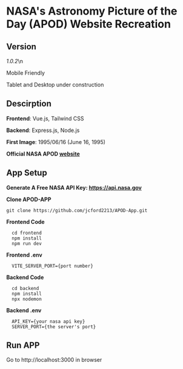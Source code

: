 # **NASA's Astronomy Picture of the Day (APOD) Website Recreation**

## **Version**
  *1.0.2*\n

  Mobile Friendly 

  Tablet and Desktop under construction

## **Descirption**
  **Frontend**: Vue.js, Tailwind CSS

  **Backend**:  Express.js, Node.js

  **First Image**: 1995/06/16 (June 16, 1995)

  **Official NASA APOD [website](https://apod.nasa.gov/apod/astropix.html)**
  
## **App Setup**
  **Generate A Free NASA API Key: https://api.nasa.gov**

  **Clone APOD-APP**
  ```
  git clone https://github.com/jcford2213/APOD-App.git
  ```

  **Frontend Code**
  ```
    cd frontend
    npm install
    npm run dev
  ```

  **Frontend .env**
  ``` env
    VITE_SERVER_PORT={port number}
  ```

  **Backend Code**
  ```
    cd backend
    npm install
    npx nodemon
  ```

  **Backend .env**
  ``` env
    API_KEY={your nasa api key}
    SERVER_PORT={the server's port}
  ```

 ## **Run APP**
  Go to http://localhost:3000 in browser

    